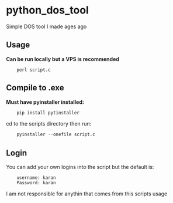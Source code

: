 # python_dos_tool
Simple DOS tool I made ages ago

Usage
----------

**Can be run locally but a VPS is recommended**

```terminal
    perl script.c
```

Compile to .exe
----------
**Must have pyinstaller installed:**
```python
    pip install pytinstaller
```
cd to the scripts directory then run:
```python
    pyinstaller --onefile script.c
```

Login
----------
You can add your own logins into the script but the default is:
```terminal
    username: karan
    Password: karan
```

I am not responsible for anythin that comes from this scripts usage
